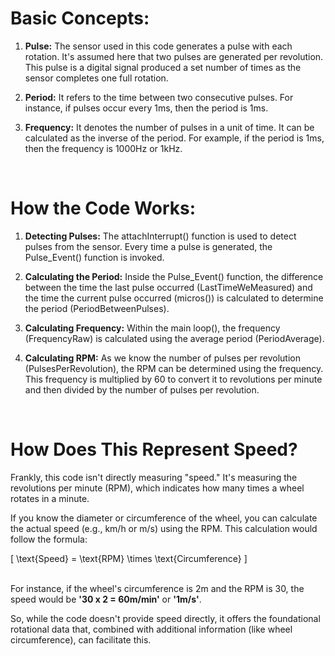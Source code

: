 # Basic Concepts:
1. **Pulse:** The sensor used in this code generates a pulse with each rotation. It's assumed here that two pulses are generated per revolution. This pulse is a digital signal produced a set number of times as the sensor completes one full rotation.  

2. **Period:** It refers to the time between two consecutive pulses. For instance, if pulses occur every 1ms, then the period is 1ms.  

3. **Frequency:** It denotes the number of pulses in a unit of time. It can be calculated as the inverse of the period. For example, if the period is 1ms, then the frequency is 1000Hz or 1kHz.  
<br>  

# How the Code Works:
1. **Detecting Pulses:** The attachInterrupt() function is used to detect pulses from the sensor. Every time a pulse is generated, the Pulse_Event() function is invoked.  

2. **Calculating the Period:** Inside the Pulse_Event() function, the difference between the time the last pulse occurred (LastTimeWeMeasured) and the time the current pulse occurred (micros()) is calculated to determine the period (PeriodBetweenPulses).  

3. **Calculating Frequency:** Within the main loop(), the frequency (FrequencyRaw) is calculated using the average period (PeriodAverage).  

4. **Calculating RPM:** As we know the number of pulses per revolution (PulsesPerRevolution), the RPM can be determined using the frequency. This frequency is multiplied by 60 to convert it to revolutions per minute and then divided by the number of pulses per revolution.  
<br>  

# How Does This Represent Speed?
Frankly, this code isn't directly measuring "speed." It's measuring the revolutions per minute (RPM), which indicates how many times a wheel rotates in a minute.  

If you know the diameter or circumference of the wheel, you can calculate the actual speed (e.g., km/h or m/s) using the RPM. This calculation would follow the formula:  

\[ \text{Speed} = \text{RPM} \times \text{Circumference} \]  
<br>  

For instance, if the wheel's circumference is 2m and the RPM is 30, the speed would be **'30 x 2 = 60m/min'** or **'1m/s'**.  

So, while the code doesn't provide speed directly, it offers the foundational rotational data that, combined with additional information (like wheel circumference), can facilitate this.
